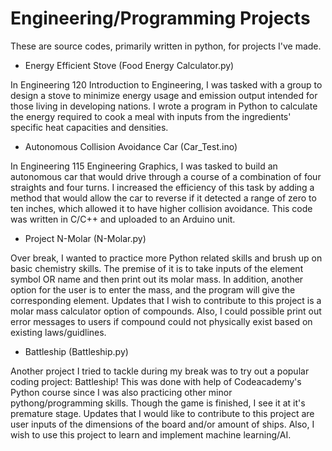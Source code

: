 # Engineering/Programming Projects
These are source codes, primarily written in python, for projects I've made.

* Energy Efficient Stove (Food Energy Calculator.py)

In Engineering 120 Introduction to Engineering, I was tasked with a group to design a stove to minimize energy usage and emission output intended for those living in developing nations. I wrote a program in Python to calculate the energy required to cook a meal with inputs from the ingredients' specific heat capacities and densities.

* Autonomous Collision Avoidance Car (Car_Test.ino)

In Engineering 115 Engineering Graphics, I was tasked to build an autonomous car that would drive through a course of a combination of four straights and four turns. I increased the efficiency of this task by adding a method that would allow the car to reverse if it detected a range of zero to ten inches, which allowed it to have higher collision avoidance. This code was written in C/C++ and uploaded to an Arduino unit.

* Project N-Molar (N-Molar.py)

Over break, I wanted to practice more Python related skills and brush up on basic chemistry skills. The premise of it is to take inputs of the element symbol OR name and then print out its molar mass. In addition, another option for the user is to enter the mass, and the program will give the corresponding element. Updates that I wish to contribute to this project is a molar mass calculator option of compounds. Also, I could possible print out error messages to users if compound could not physically exist based on existing laws/guidlines. 

* Battleship (Battleship.py)

Another project I tried to tackle during my break was to try out a popular coding project: Battleship! This was done with help of Codeacademy's Python course since I was also practicing other minor pythong/programming skills. Though the game is finished, I see it at it's premature stage. Updates that I would like to contribute to this project are user inputs of the dimensions of the board and/or amount of ships. Also, I wish to use this project to learn and implement machine learning/AI.
